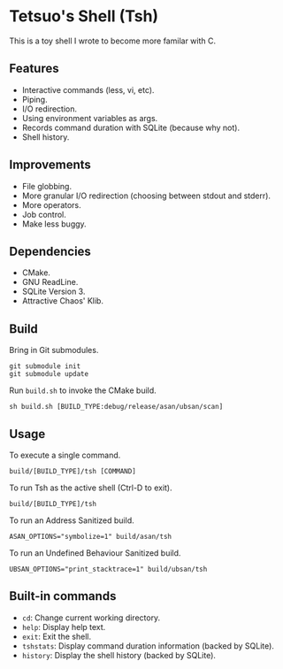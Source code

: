 # Tetsuo's Shell (Tsh)
This is a toy shell I wrote to become more familar with C.
## Features
* Interactive commands (less, vi, etc).
* Piping.
* I/O redirection.
* Using environment variables as args.
* Records command duration with SQLite (because why not).
* Shell history.
## Improvements
* File globbing.
* More granular I/O redirection (choosing between stdout and stderr).
* More operators.
* Job control.
* Make less buggy.
## Dependencies
* CMake.
* GNU ReadLine.
* SQLite Version 3.
* Attractive Chaos' Klib.
## Build
Bring in Git submodules.
```
git submodule init
git submodule update
```
Run ```build.sh``` to invoke the CMake build.
```
sh build.sh [BUILD_TYPE:debug/release/asan/ubsan/scan]
```
## Usage
To execute a single command.
```
build/[BUILD_TYPE]/tsh [COMMAND]
```
To run Tsh as the active shell (Ctrl-D to exit).
```
build/[BUILD_TYPE]/tsh
```
To run an Address Sanitized build.
```
ASAN_OPTIONS="symbolize=1" build/asan/tsh
```
To run an Undefined Behaviour Sanitized build.
```
UBSAN_OPTIONS="print_stacktrace=1" build/ubsan/tsh
```
## Built-in commands
* ```cd```: Change current working directory.
* ```help```: Display help text.
* ```exit```: Exit the shell.
* ```tshstats```: Display command duration information (backed by SQLite).
* ```history```: Display the shell history (backed by SQLite).
